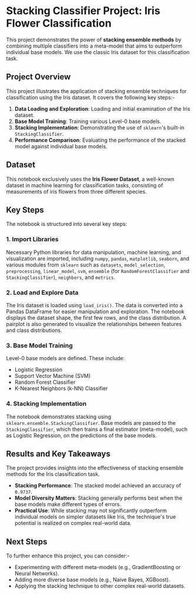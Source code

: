 # Stacking Classifier Project: Iris Flower Classification

This project demonstrates the power of **stacking ensemble methods** by combining multiple classifiers into a meta-model that aims to outperform individual base models. We use the classic Iris dataset for this classification task.

## Project Overview

This project illustrates the application of stacking ensemble techniques for classification using the Iris dataset. It covers the following key steps:-
1.  **Data Loading and Exploration**: Loading and initial examination of the Iris dataset.
2.  **Base Model Training**: Training various Level-0 base models.
3.  **Stacking Implementation**: Demonstrating the use of `sklearn`'s built-in `StackingClassifier`.
4.  **Performance Comparison**: Evaluating the performance of the stacked model against individual base models.

## Dataset

This notebook exclusively uses the **Iris Flower Dataset**, a well-known dataset in machine learning for classification tasks, consisting of measurements of iris flowers from three different species.

## Key Steps

The notebook is structured into several key steps:

### 1. Import Libraries
Necessary Python libraries for data manipulation, machine learning, and visualization are imported, including `numpy`, `pandas`, `matplotlib`, `seaborn`, and various modules from `sklearn` such as `datasets`, `model_selection`, `preprocessing`, `linear_model`, `svm`, `ensemble` (for `RandomForestClassifier` and `StackingClassifier`), `neighbors`, and `metrics`.

### 2. Load and Explore Data
The Iris dataset is loaded using `load_iris()`. The data is converted into a Pandas DataFrame for easier manipulation and exploration. The notebook displays the dataset shape, the first few rows, and the class distribution. A pairplot is also generated to visualize the relationships between features and class distributions.

### 3. Base Model Training
Level-0 base models are defined. These include:
* Logistic Regression
* Support Vector Machine (SVM)
* Random Forest Classifier
* K-Nearest Neighbors (k-NN) Classifier

### 4. Stacking Implementation
The notebook demonstrates stacking using `sklearn.ensemble.StackingClassifier`. Base models are passed to the `StackingClassifier`, which then trains a final estimator (meta-model), such as Logistic Regression, on the predictions of the base models.

## Results and Key Takeaways

The project provides insights into the effectiveness of stacking ensemble methods for the Iris classification task.
* **Stacking Performance**: The stacked model achieved an accuracy of `0.9737`.
* **Model Diversity Matters**: Stacking generally performs best when the base models make different types of errors.
* **Practical Use**: While stacking may not significantly outperform individual models on simpler datasets like Iris, the technique's true potential is realized on complex real-world data.

## Next Steps

To further enhance this project, you can consider:-
* Experimenting with different meta-models (e.g., GradientBoosting or Neural Networks).
* Adding more diverse base models (e.g., Naive Bayes, XGBoost).
* Applying the stacking technique to other complex real-world datasets.
